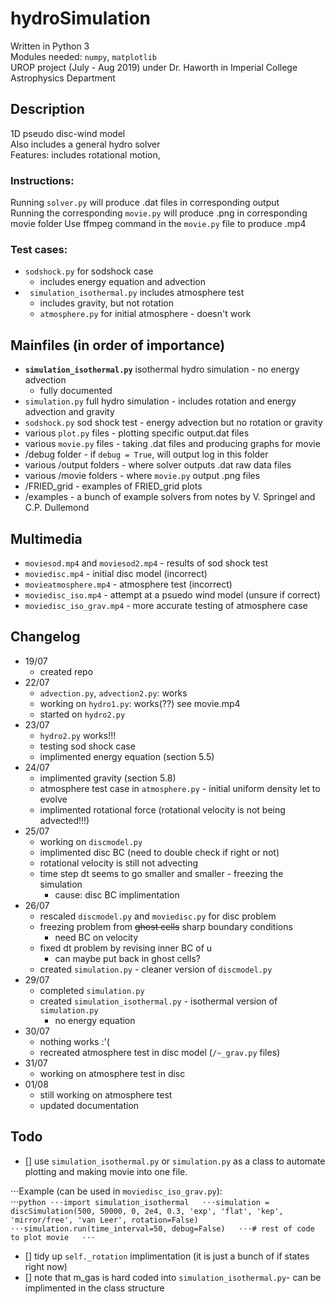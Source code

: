 # hydroSimulation  
Written in Python 3  
Modules needed: ```numpy```, ```matplotlib```  
UROP project (July - Aug 2019) under Dr. Haworth in Imperial College Astrophysics Department  
## Description  
1D pseudo disc-wind model  
Also includes a general hydro solver  
Features: includes rotational motion,
### Instructions:  
Running ```solver.py``` will produce .dat files in corresponding output  
Running the corresponding ```movie.py``` will produce .png in corresponding movie folder
Use ffmpeg command in the ```movie.py``` file to produce .mp4  
### Test cases:  
* ```sodshock.py``` for sodshock case  
    *  includes energy equation and advection  
* ``` simulation_isothermal.py``` includes atmosphere test  
    * includes gravity, but not rotation  
    * ```atmosphere.py``` for initial atmosphere - doesn't work  

## Mainfiles (in order of importance)  
* **```simulation_isothermal.py```** isothermal hydro simulation - no energy advection  
    * fully documented  
* ```simulation.py``` full hydro simulation - includes rotation and energy advection and gravity  
* ```sodshock.py``` sod shock test - energy advection but no rotation or gravity  
* various ```plot.py``` files - plotting specific output.dat files  
* various ```movie.py``` files - taking .dat files and producing graphs for movie  
* /debug folder - if ```debug = True```, will output log in this folder
* various /output folders - where solver outputs .dat raw data files  
* various /movie folders - where ```movie.py``` output .png files  
* /FRIED_grid - examples of FRIED_grid plots  
* /examples - a bunch of example solvers from notes by V. Springel and C.P. Dullemond  

## Multimedia    
* ```moviesod.mp4``` and ```moviesod2.mp4``` - results of sod shock test  
* ```moviedisc.mp4``` - initial disc model (incorrect)  
* ```movieatmosphere.mp4``` - atmosphere test (incorrect)  
* ```moviedisc_iso.mp4``` - attempt at a psuedo wind model (unsure if correct)  
* ```moviedisc_iso_grav.mp4``` - more accurate testing of atmosphere case  


## Changelog  
* 19/07  
    * created repo  
* 22/07  
    * ```advection.py```, ```advection2.py```: works  
    * working on ```hydro1.py```: works(??) see movie.mp4  
    * started on ```hydro2.py```  
* 23/07  
    * ```hydro2.py``` works!!!  
    * testing sod shock case  
    * implimented energy equation (section 5.5)  
* 24/07  
    * implimented gravity (section 5.8)  
    * atmosphere test case in ```atmosphere.py``` - initial uniform density let to evolve  
    * implimented rotational force (rotational velocity is not being advected!!!)   
* 25/07  
    * working on ```discmodel.py```  
    * implimented disc BC (need to double check if right or not)  
    * rotational velocity is still not advecting  
    * time step dt seems to go smaller and smaller - freezing the simulation  
        * cause: disc BC implimentation  
* 26/07  
    * rescaled ```discmodel.py``` and ```moviedisc.py``` for disc problem  
    * freezing problem from ~~ghost cells~~ sharp boundary conditions  
        * need BC on velocity  
    * fixed dt problem by revising inner BC of u  
        * can maybe put back in ghost cells?  
    * created ```simulation.py``` - cleaner version of ```discmodel.py```  
* 29/07  
    * completed ```simulation.py```  
    * created ```simulation_isothermal.py``` - isothermal version of ```simulation.py```  
        * no energy equation  
* 30/07  
    * nothing works :'(  
    * recreated atmosphere test in disc model (```/~_grav.py``` files)  
* 31/07  
    * working on atmosphere test in disc  
* 01/08  
    * still working on atmosphere test  
    * updated documentation  

## Todo  
- [] use ```simulation_isothermal.py``` or ```simulation.py``` as a class to automate plotting and making movie into one file.  

⋅⋅⋅Example (can be used in ```moviedisc_iso_grav.py```):  
⋅⋅⋅```python
⋅⋅⋅import simulation_isothermal  
⋅⋅⋅simulation = discSimulation(500, 50000, 0, 2e4, 0.3, 'exp', 'flat', 'kep', 'mirror/free', 'van Leer', rotation=False)  
⋅⋅⋅simulation.run(time_interval=50, debug=False)  
⋅⋅⋅# rest of code to plot movie  
⋅⋅⋅```  

- [] tidy up ```self._rotation``` implimentation (it is just a bunch of if states right now)  
- [] note that m_gas is hard coded into ```simulation_isothermal.py```- can be implimented in the class structure
